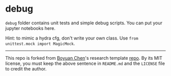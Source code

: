 # debug

`debug` folder contains unit tests and simple debug scripts. You can put your jupyter notebooks here.

Hint: to mimic a hydra cfg, don't write your own class. Use `from unittest.mock import MagicMock`.

---

This repo is forked from [Boyuan Chen](https://boyuan.space/)'s research template [repo](https://github.com/buoyancy99/research-template). By its MIT license, you must keep the above sentence in `README.md` and the `LICENSE` file to credit the author.
